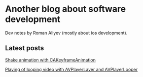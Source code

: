 # Another blog about software development

Dev notes by Roman Aliyev (mostly about ios development).


## Latest posts

[Shake animation with CAKeyframeAnimation](posts/20200704.md)

[Playing of looping video with AVPlayerLayer and AVPlayerLooper](posts/20200628.md)
